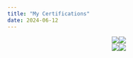 ```yaml
---
title: "My Certifications"
date: 2024-06-12
---
```

<style>
    .image-gallery{display:flex;flex-direction:column;gap:1px;width:100%;height:auto} 
    .image-row{display:flex;flex-direction:row;flex-wrap:wrap;max-width:100%;justify-content:center;}
    .certificate-link{max-width:33%}
</style>
<div class="image-gallery">
    <div class="image-row">
        <a href="https://www.credly.com/badges/d16518fb-a2a4-4a65-9ca7-a42ffdd57613/public_url" class="certificate-link">
            <img src="/architectassociateaws.png">
        </a>
        <a href="https://www.credly.com/badges/d7800944-e535-4326-9dfc-e8beed98268a/public_url" class="certificate-link">
            <img src="/devassociateaws.png">
        </a>
    </div>
    <div class="image-row">
        <a href="https://www.credly.com/badges/7b13f767-fb6b-4600-b12b-1bf23fe731dc/public_url" class="certificate-link">
            <img src="/vmware_cert_VCPNV19.png">
        </a>
        <a href="https://www.credly.com/badges/3046c605-a0bc-41e6-b7d1-bb1c53c43f4c/public_url" class="certificate-link">
            <img src="/vmware_knowledge_vsphere6.png">
        </a>
    </div>
</div>



